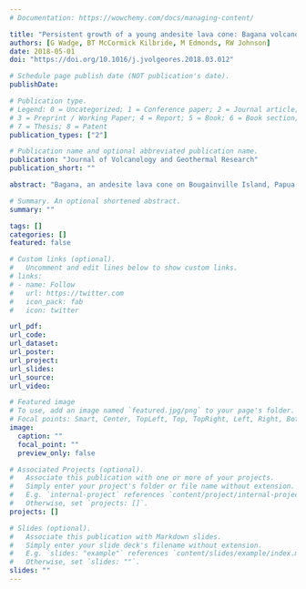 ```yaml
---
# Documentation: https://wowchemy.com/docs/managing-content/

title: "Persistent growth of a young andesite lava cone: Bagana volcano, Papua New Guinea"
authors: [G Wadge, BT McCormick Kilbride, M Edmonds, RW Johnson]
date: 2018-05-01
doi: "https://doi.org/10.1016/j.jvolgeores.2018.03.012"

# Schedule page publish date (NOT publication's date).
publishDate: 

# Publication type.
# Legend: 0 = Uncategorized; 1 = Conference paper; 2 = Journal article;
# 3 = Preprint / Working Paper; 4 = Report; 5 = Book; 6 = Book section;
# 7 = Thesis; 8 = Patent
publication_types: ["2"]

# Publication name and optional abbreviated publication name.
publication: "Journal of Volcanology and Geothermal Research"
publication_short: ""

abstract: "Bagana, an andesite lava cone on Bougainville Island, Papua New Guinea, is thought to be a very young central volcano. We have tested this idea by estimating the volumes of lava extruded over different time intervals (1-, 2-, 3-, 9-, 15-, 70-years) using digital elevation models (DEMs), mainly created from satellite data. Our results show that the long-term extrusion rate at Bagana, measured over years to decades, has remained at about 1.0 m3 s−1. We present models of the total edifice volume, and show that, if our measured extrusion rates are representative, the volcano could have been built in only ~300 years. It could also possibly have been built at a slower rate during a longer, earlier period of growth. Six kilometres NNW of Bagana, an andesite-dacite volcano, Billy Mitchell, had a large, caldera-forming plinian eruption 437 years ago. We consider the possibility that, as a result of this eruption, the magma supply was diverted from Billy Mitchell to Bagana. It seems that Bagana is a rare example of a very youthful, polygenetic, andesite volcano. The characteristics of such a volcano, based on the example of Bagana, are: a preponderance of lava products over pyroclastic products, a high rate of lava extrusion maintained for decades, a very high rate of SO2 emission, evidence of magma batch fractionation and location in a trans-tensional setting at the end of an arc segment above a very steeply dipping and rapidly converging subduction zone."

# Summary. An optional shortened abstract.
summary: ""

tags: []
categories: []
featured: false

# Custom links (optional).
#   Uncomment and edit lines below to show custom links.
# links:
# - name: Follow
#   url: https://twitter.com
#   icon_pack: fab
#   icon: twitter

url_pdf:
url_code:
url_dataset:
url_poster:
url_project:
url_slides:
url_source:
url_video:

# Featured image
# To use, add an image named `featured.jpg/png` to your page's folder. 
# Focal points: Smart, Center, TopLeft, Top, TopRight, Left, Right, BottomLeft, Bottom, BottomRight.
image:
  caption: ""
  focal_point: ""
  preview_only: false

# Associated Projects (optional).
#   Associate this publication with one or more of your projects.
#   Simply enter your project's folder or file name without extension.
#   E.g. `internal-project` references `content/project/internal-project/index.md`.
#   Otherwise, set `projects: []`.
projects: []

# Slides (optional).
#   Associate this publication with Markdown slides.
#   Simply enter your slide deck's filename without extension.
#   E.g. `slides: "example"` references `content/slides/example/index.md`.
#   Otherwise, set `slides: ""`.
slides: ""
---
```

